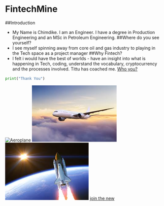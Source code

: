 # FintechMine
##Introduction
- My Name is Chimdike. I am an Engineer. I have a degree in Production Engineering and an MSc in Petroleum Engineering.
##Where do you see yourself?
- I see myself spinning away from core oil and gas industry to playing in the Tech space as a project manager
##Why Fintech?
- I felt i would have the best of worlds - have an insight into what is happening in Tech, coding, understand the vocabulary, cryptocurrency and the processes involved. Tittu has coached me.
[Who you?](www.google.com)
```python
print("Thank You")
```
![Aeroplane](https://www.google.com/search?q=aeroplane&rlz=1C1ONGR_enCA937CA937&sxsrf=ALeKk02ZYiNv9hpMHVoEyd5j2hnac2Pa6g:1613069463552&tbm=isch&source=iu&ictx=1&fir=EQOPgTukHzS7EM%252CPLhAuV-FF9A1VM%252C%252Fm%252F05czz6l&vet=1&usg=AI4_-kQ_mxTkJOBJarHcOTc3kN8vJuaztg&sa=X&ved=2ahUKEwibyf2CwOLuAhUBi1wKHQ8xB2MQ_B16BAguEAE#imgrc=EQOPgTukHzS7EM)
![Flying to the skies](./references/plane.jfif)
![leaving earth behind, mars here we come](./mars.jfif)
[join the new](https://ethereum.org/en/)
